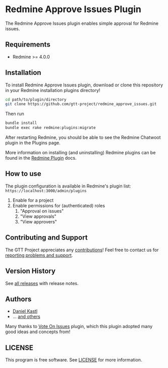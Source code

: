 # Redmine Approve Issues Plugin

The Redmine Approve Issues plugin enables simple approval for Redmine issues.

## Requirements

- Redmine >= 4.0.0

## Installation

To install Redmine Approve Issues plugin, download or clone this repository in
your Redmine installation plugins directory!

```sh
cd path/to/plugin/directory
git clone https://github.com/gtt-project/redmine_approve_issues.git
```

Then run

```sh
bundle install
bundle exec rake redmine:plugins:migrate
```

After restarting Redmine, you should be able to see the Redmine Chatwoot plugin
in the Plugins page.

More information on installing (and uninstalling) Redmine plugins can be found
in the [Redmine Plugin](https://www.redmine.org/wiki/redmine/Plugins) docs.

## How to use

The plugin configuration is available in Redmine's plugin list: `https://localhost:3000/admin/plugins`

1. Enable for a project
2. Enable permissions for (authenticated) roles
   1. "Approval on issues"
   2. "View approvals"
   3. "View approvers"

## Contributing and Support

The GTT Project appreciates any [contributions](https://github.com/gtt-project/.github/blob/main/CONTRIBUTING.md)!
Feel free to contact us for [reporting problems and support](https://github.com/gtt-project/.github/blob/main/CONTRIBUTING.md).

## Version History

See [all releases](https://github.com/gtt-project/redmine_approve_issues/releases)
with release notes.

## Authors

- [Daniel Kastl](https://github.com/dkastl)
- ... [and others](https://github.com/gtt-project/redmine_approve_issues/graphs/contributors)

Many thanks to [Vote On Issues](https://github.com/ojde/redmine-vote_on_issues-plugin)
plugin, which this plugin adopted many good ideas and concepts from!

## LICENSE

This program is free software. See [LICENSE](LICENSE) for more information.
